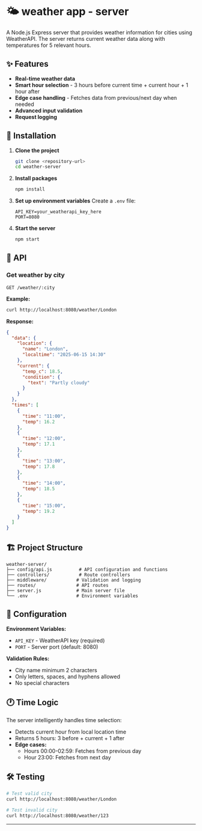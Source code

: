 # 🌤️ weather app - server

A Node.js Express server that provides weather information for cities using WeatherAPI. The server returns current weather data along with temperatures for 5 relevant hours.

## ✨ Features

- **Real-time weather data**
- **Smart hour selection** - 3 hours before current time + current hour + 1 hour after
- **Edge case handling** - Fetches data from previous/next day when needed
- **Advanced input validation**
- **Request logging**

## 🚀 Installation

1. **Clone the project**
   ```bash
   git clone <repository-url>
   cd weather-server
   ```

2. **Install packages**
   ```bash
   npm install
   ```

3. **Set up environment variables**
   Create a `.env` file:
   ```env
   API_KEY=your_weatherapi_key_here
   PORT=8080
   ```

4. **Start the server**
   ```bash
   npm start
   ```

## 📡 API

### Get weather by city

```http
GET /weather/:city
```

**Example:**
```bash
curl http://localhost:8080/weather/London
```

**Response:**
```json
{
  "data": {
    "location": {
      "name": "London",
      "localtime": "2025-06-15 14:30"
    },
    "current": {
      "temp_c": 18.5,
      "condition": {
        "text": "Partly cloudy"
      }
    }
  },
  "times": [
    {
      "time": "11:00",
      "temp": 16.2
    },
    {
      "time": "12:00", 
      "temp": 17.1
    },
    {
      "time": "13:00",
      "temp": 17.8
    },
    {
      "time": "14:00",
      "temp": 18.5
    },
    {
      "time": "15:00",
      "temp": 19.2
    }
  ]
}
```

## 🏗️ Project Structure

```
weather-server/
├── config/api.js          # API configuration and functions
├── controllers/           # Route controllers
├── middleware/           # Validation and logging
├── routes/               # API routes
├── server.js             # Main server file
└── .env                  # Environment variables
```

## 🔧 Configuration

**Environment Variables:**
- `API_KEY` - WeatherAPI key (required)
- `PORT` - Server port (default: 8080)

**Validation Rules:**
- City name minimum 2 characters
- Only letters, spaces, and hyphens allowed
- No special characters

## 🕐 Time Logic

The server intelligently handles time selection:
- Detects current hour from local location time
- Returns 5 hours: 3 before + current + 1 after
- **Edge cases:**
  - Hours 00:00-02:59: Fetches from previous day
  - Hour 23:00: Fetches from next day

## 🛠️ Testing

```bash
# Test valid city
curl http://localhost:8080/weather/London

# Test invalid city
curl http://localhost:8080/weather/123
```

---
